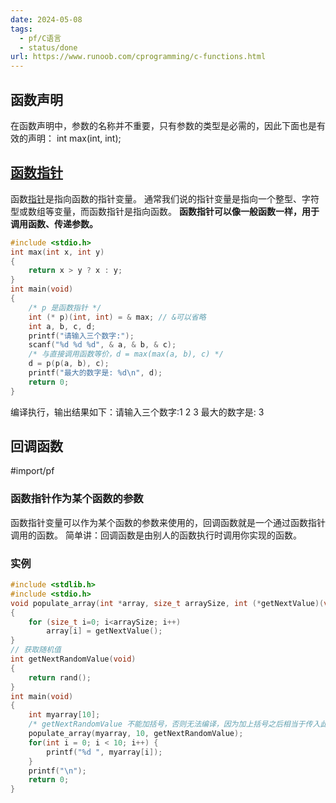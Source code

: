 ```yaml
---
date: 2024-05-08
tags:
  - pf/C语言
  - status/done
url: https://www.runoob.com/cprogramming/c-functions.html
---
```

## 函数声明

在函数声明中，参数的名称并不重要，只有参数的类型是必需的，因此下面也是有效的声明：
int max(int, int);

## [函数](函数.md)[指针](指针.md)

函数[指针](指针.md)是指向函数的指针变量。
通常我们说的指针变量是指向一个整型、字符型或数组等变量，而函数指针是指向函数。
**函数指针可以像一般函数一样，用于调用函数、传递参数。**

```c
#include <stdio.h>
int max(int x, int y)
{
    return x > y ? x : y;
}
int main(void)
{
    /* p 是函数指针 */
    int (* p)(int, int) = & max; // &可以省略
    int a, b, c, d;
    printf("请输入三个数字:");
    scanf("%d %d %d", & a, & b, & c);
    /* 与直接调用函数等价，d = max(max(a, b), c) */
    d = p(p(a, b), c); 
    printf("最大的数字是: %d\n", d);
    return 0;
}
```
编译执行，输出结果如下：请输入三个数字:1 2 3    最大的数字是: 3

## 回调函数

#import/pf 

### 函数指针作为某个函数的参数

函数指针变量可以作为某个函数的参数来使用的，回调函数就是一个通过函数指针调用的函数。
简单讲：回调函数是由别人的函数执行时调用你实现的函数。

### 实例

```c
#include <stdlib.h>  
#include <stdio.h>
void populate_array(int *array, size_t arraySize, int (*getNextValue)(void))
{
    for (size_t i=0; i<arraySize; i++)
        array[i] = getNextValue();
}
// 获取随机值
int getNextRandomValue(void)
{
    return rand();
}
int main(void)
{
    int myarray[10];
    /* getNextRandomValue 不能加括号，否则无法编译，因为加上括号之后相当于传入此参数时传入了 int , 而不是函数指针*/
    populate_array(myarray, 10, getNextRandomValue);
    for(int i = 0; i < 10; i++) {
        printf("%d ", myarray[i]);
    }
    printf("\n");
    return 0;
}
```
